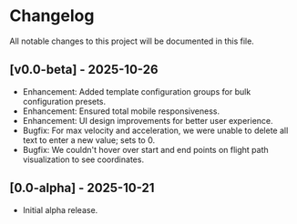 # Changelog

All notable changes to this project will be documented in this file.

## [v0.0-beta] - 2025-10-26
- Enhancement: Added template configuration groups for bulk configuration presets.
- Enhancement: Ensured total mobile responsiveness.
- Enhancement: UI design improvements for better user experience.
- Bugfix: For max velocity and acceleration, we were unable to delete all text to enter a new value; sets to 0.
- Bugfix: We couldn't hover over start and end points on flight path visualization to see coordinates.

## [0.0-alpha] - 2025-10-21
- Initial alpha release.
